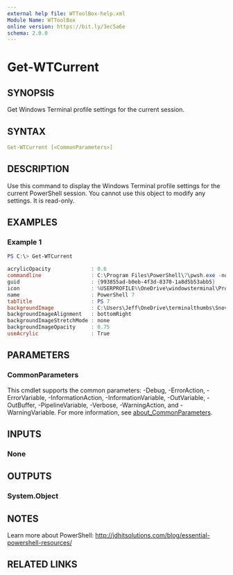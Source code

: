 ```yaml
---
external help file: WTToolBox-help.xml
Module Name: WTToolBox
online version: https://bit.ly/3ec5a6e
schema: 2.0.0
---
```


# Get-WTCurrent

## SYNOPSIS

Get Windows Terminal profile settings for the current session.

## SYNTAX

```yaml
Get-WTCurrent [<CommonParameters>]
```

## DESCRIPTION

Use this command to display the Windows Terminal profile settings for the current PowerShell session. You cannot use this object to modify any settings. It is read-only.

## EXAMPLES

### Example 1

```powershell
PS C:\> Get-WTCurrent

acrylicOpacity             : 0.6
commandline                : C:\Program Files\PowerShell\7\pwsh.exe -nologo
guid                       : {993855ad-b0eb-4f3d-8370-1a8d5b53abb5}
icon                       : %USERPROFILE%\OneDrive\windowsterminal\ProfileIcons\pwsh.scale-150.png
name                       : PowerShell 7
tabTitle                   : PS 7
backgroundImage            : C:\Users\Jeff\OneDrive\terminalthumbs\Snover-head.png
backgroundImageAlignment   : bottomRight
backgroundImageStretchMode : none
backgroundImageOpacity     : 0.75
useAcrylic                 : True
```

## PARAMETERS

### CommonParameters

This cmdlet supports the common parameters: -Debug, -ErrorAction, -ErrorVariable, -InformationAction, -InformationVariable, -OutVariable, -OutBuffer, -PipelineVariable, -Verbose, -WarningAction, and -WarningVariable. For more information, see [about_CommonParameters](http://go.microsoft.com/fwlink/?LinkID=113216).

## INPUTS

### None

## OUTPUTS

### System.Object

## NOTES

Learn more about PowerShell:
http://jdhitsolutions.com/blog/essential-powershell-resources/

## RELATED LINKS
